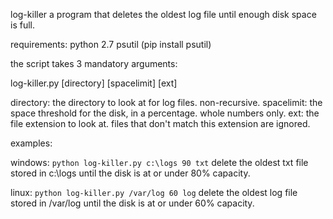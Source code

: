 log-killer
a program that deletes the oldest log file
until enough disk space is full.

requirements:
python 2.7
psutil (pip install psutil)

the script takes 3 mandatory arguments:

log-killer.py [directory] [spacelimit] [ext]

directory:  the directory to look at for log files.  non-recursive.
spacelimit:  the space threshold for the disk, in a percentage.  whole numbers only.
ext:  the file extension to look at.  files that don't match this extension are ignored.

examples:

windows:
`python log-killer.py c:\logs 90 txt`
delete the oldest txt file stored in c:\logs until the disk is at or under 80% capacity.

linux:
`python log-killer.py /var/log 60 log`
delete the oldest log file stored in /var/log until the disk is at or under 60% capacity.